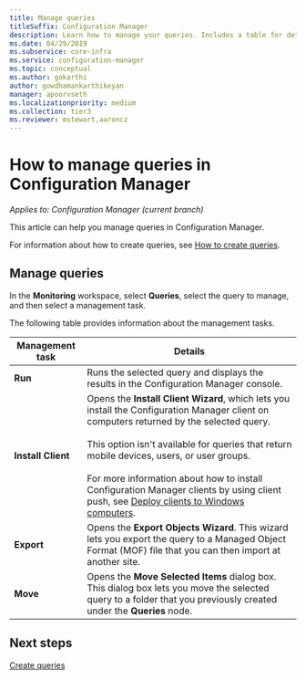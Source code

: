 ```yaml
---
title: Manage queries
titleSuffix: Configuration Manager
description: Learn how to manage your queries. Includes a table for detailed reference.
ms.date: 04/29/2019
ms.subservice: core-infra
ms.service: configuration-manager
ms.topic: conceptual
ms.author: gokarthi
author: gowdhamankarthikeyan
manager: apoorvseth
ms.localizationpriority: medium
ms.collection: tier3
ms.reviewer: mstewart,aaroncz 
---
```

# How to manage queries in Configuration Manager

*Applies to: Configuration Manager (current branch)*

This article can help you manage queries in Configuration Manager.  

 For information about how to create queries, see [How to create queries](../../../core/servers/manage/create-queries.md).  

## Manage queries
 In the **Monitoring** workspace, select **Queries**, select the query to manage, and then select a management task.  

 The following table provides information about the management tasks.  

|Management task|Details| 
|---------------------|-------------|
|**Run**|Runs the selected query and displays the results in the Configuration Manager console.|
|**Install Client**|Opens the **Install Client Wizard**, which lets you install the Configuration Manager client on computers returned by the selected query.<br /><br /> This option isn't available for queries that return mobile devices, users, or user groups. <br /><br /> For more information about how to install Configuration Manager clients by using client push, see [Deploy clients to Windows computers](../../clients/deploy/deploy-clients-to-windows-computers.md).| 
|**Export**|Opens the **Export Objects Wizard**. This wizard lets you export the query to a Managed Object Format (MOF) file that you can then import at another site.
|**Move**|Opens the **Move Selected Items** dialog box. This dialog box lets you move the selected query to a folder that you previously created under the **Queries** node.|

## Next steps 
 [Create queries](../../../core/servers/manage/create-queries.md)

